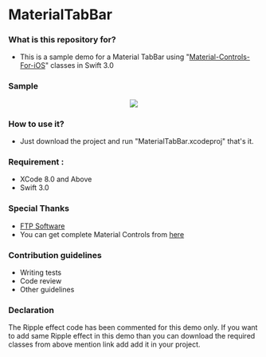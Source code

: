 # MaterialTabBar


### What is this repository for? ###
* This is a sample demo for a Material TabBar using "[Material-Controls-For-iOS](https://github.com/fpt-software/Material-Controls-For-iOS)" classes in Swift 3.0 

### Sample ###

<p align="center">
<img style="-webkit-user-select: none;" src="https://raw.githubusercontent.com/kushal211/MaterialTabBarSwift/master/TabBarSample.mov">
</p>

### How to use it? ###

* Just download the project and run "MaterialTabBar.xcodeproj" that's it.


### Requirement : ###

* XCode 8.0 and Above
* Swift 3.0


### Special Thanks ###

* [FTP Software](https://github.com/fpt-software)
* You can get complete Material Controls from [here](https://github.com/fpt-software/Material-Controls-For-iOS)



### Contribution guidelines ###

* Writing tests
* Code review
* Other guidelines


### Declaration ###

The Ripple effect code has been commented for this demo only. If you want to add same Ripple effect in this demo than you can download the required classes from above mention link add add it in your project.

